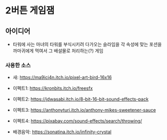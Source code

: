 # 2버튼 게임잼

## 아이디어
- 타워에 사는 마녀의 타워를 부식시키려 다가오는 슬라임을 각 속성에 맞는 포션을 까마귀에게 먹여서 그 배설물로 처리하는(?) 게임


### 사용한 소스
- 새: https://ma9ici4n.itch.io/pixel-art-bird-16x16

- 이펙트1: https://kronbits.itch.io/freesfx
- 이펙트2: https://jdwasabi.itch.io/8-bit-16-bit-sound-effects-pack
- 이펙트3: https://anthonyturi.itch.io/anthony-mikes-sweetener-sauce
- 이펙트4: https://pixabay.com/sound-effects/search/throwing/
- 배경음악: https://sonatina.itch.io/infinity-crystal